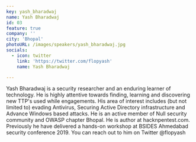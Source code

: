 ```yaml
---
key: yash_bharadwaj
name: Yash Bharadwaj
id: 03
feature: true
company: ''
city: 'Bhopal'
photoURL: /images/speakers/yash_bharadwaj.jpg
socials:
  - icon: twitter
    link: 'https://twitter.com/flopyash'
    name: Yash Bharadwaj

---
```

Yash Bharadwaj is a security researcher and an enduring learner of technology. He is highly attentive towards finding, learning and discovering new TTP's used while engagements. His area of interest includes (but not limited to) evading Antivirus, Securing Active Directory infrastructure and Advance Windows based attacks. He is an active member of Null security community and OWASP chapter Bhopal. He is author at hacknpentest.com. Previously he have delivered a hands-on workshop at BSIDES Ahmedabad security conference 2019. You can reach out to him on Twitter @flopyash
